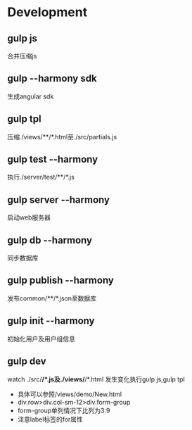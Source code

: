 # Development

##  gulp js
合并压缩js

##  gulp --harmony sdk
生成angular sdk

##  gulp tpl
压缩./views/**/*.html至./src/partials.js

##  gulp test --harmony
执行./server/test/**/*.js

##  gulp server --harmony
启动web服务器

##  gulp db --harmony
同步数据库

##  gulp publish --harmony
发布common/**/*.json至数据库

##  gulp init --harmony
初始化用户及用户组信息

##  gulp dev
watch ./src/**/*.js及./views/**/*.html
发生变化执行gulp js,gulp tpl

* 具体可以参照/views/demo/New.html
* div.row>div.col-sm-12>div.form-group
* form-group单列情况下比列为3:9
* 注意label标签的for属性

